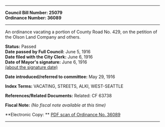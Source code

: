 * * * * *  
  
**Council Bill Number: [](#h0)[](#h2)25079**   
**Ordinance Number: 36089**  
  
* * * * *  
  
An ordinance vacating a portion of County Road No. 429, on the petition of the Olson Land Company and others.  
  
**Status:** Passed   
**Date passed by Full Council:** June 5, 1916   
**Date filed with the City Clerk:** June 6, 1916   
**Date of Mayor's signature:** June 6, 1916   
[(about the signature date)](/~public/approvaldate.htm)   
  
  
**Date introduced/referred to committee:** May 29, 1916   
  
**Index Terms:** VACATING, STREETS, ALKI, WEST-SEATTLE  
  
**References/Related Documents:** Related: CF 63738  
  
**Fiscal Note:** *(No fiscal note available at this time)*  
  
**Electronic Copy: ** [PDF scan of Ordinance No. 36089](/~archives/Ordinances/Ord_36089.pdf)  
  
* * * * *  
